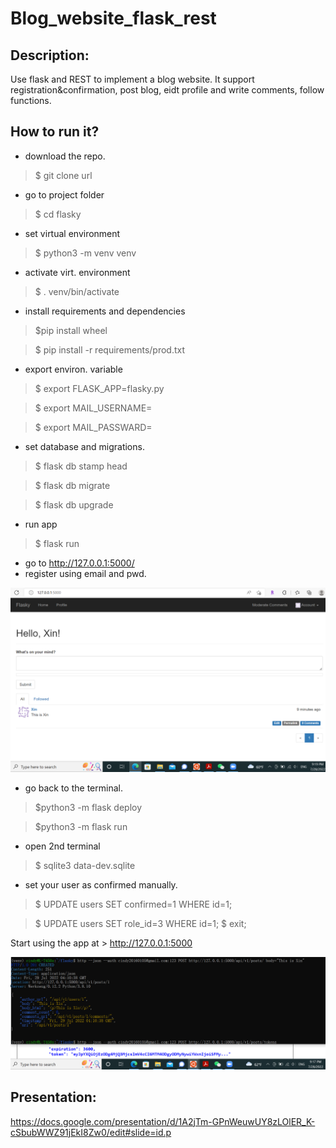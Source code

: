 # Blog_website_flask_rest

## Description:
Use flask and REST to implement a blog website. It support registration&confirmation, post blog, eidt profile and write comments, follow functions.


## How to run it?

- download the repo.
> $ git clone url

- go to project folder
> $ cd flasky

- set virtual environment

> $ python3 -m venv venv

- activate virt. environment

> $ . venv/bin/activate

- install requirements and dependencies
> $pip install wheel

> $ pip install -r requirements/prod.txt

- export environ. variable

> $ export FLASK_APP=flasky.py

> $ export MAIL_USERNAME=<EMAIL>
  
> $ export MAIL_PASSWARD=<PWD>

- set database and migrations.

> $ flask db stamp head
  
> $ flask db migrate
  
> $ flask db upgrade
  
- run app
> $ flask run
  
- go to http://127.0.0.1:5000/
- register using email and pwd.
  
![GitHub Logo](imgs/Flask_test_9.PNG)
  
  
- go back to the terminal.
> $python3 -m flask deploy
  
> $python3 -m flask run
  
- open 2nd terminal
> $ sqlite3 data-dev.sqlite
  
- set your user as confirmed manually.
> $ UPDATE users SET confirmed=1 WHERE id=1;
  
> $ UPDATE users SET role_id=3 WHERE id=1;
> $ exit;
  
Start using the app at > http://127.0.0.1:5000

![GitHub Logo](imgs/post_test_9.PNG)


## Presentation:
https://docs.google.com/presentation/d/1A2jTm-GPnWeuwUY8zLOlER_K-cSbubWWZ91jEkI8Zw0/edit#slide=id.p
